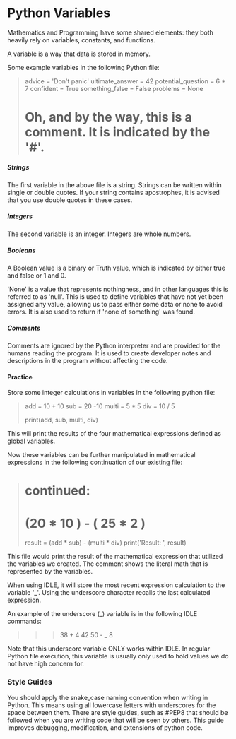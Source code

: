 # Python Variables

Mathematics and Programming have some shared elements: they both heavily rely on variables, constants, and functions.

A variable is a way that data is stored in memory. 

Some example variables in the following Python file:

>advice = 'Don't panic'
>ultimate_answer = 42
>potential_question = 6 * 7 
>confident = True
>something_false = False
>problems = None
># Oh, and by the way, this is a comment. It is indicated by the '#'.

##### Strings

The first variable in the above file is a string. Strings can be written within single or double quotes. If your string contains apostrophes, it is advised that you use double quotes in these cases. 

##### Integers

The second variable is an integer. Integers are whole numbers.

##### Booleans

A Boolean value is a binary or Truth value, which is indicated by either true and false or 1 and 0.

'None' is a value that represents nothingness, and in other languages this is referred to as 'null'. This is used to define variables that have not yet been assigned any value, allowing us to pass either some data or none to avoid errors. It is also used to return if 'none of something' was found.

##### Comments

Comments are ignored by the Python interpreter and are provided for the humans reading the program. It is used to create developer notes and descriptions in the program without affecting the code.

#### Practice

Store some integer calculations in variables in the following python file:

>add = 10 + 10
>sub = 20 -10
>multi = 5 * 5
>div = 10 / 5
>
>print(add, sub, multi, div)

This will print the results of the four mathematical expressions defined as global variables.

Now these variables can be further manipulated in mathematical expressions in the following continuation of our existing file:

># continued:
># (20 * 10 ) -  ( 25 * 2 )
>result = (add * sub) - (multi * div) 
>print('Result: ', result)

This file would print the result of the mathematical expression that utilized the variables we created. The comment shows the literal math that is represented by the variables.

When using IDLE, it will store the most recent expression calculation to the variable '\_'. Using the underscore character recalls the last calculated expression.

An example of the underscore (\_) variable is in the following IDLE commands:

>>>38 + 4
>42
>>>50 - \_
> 8

Note that this underscore variable ONLY works within IDLE. In regular Python file execution, this variable is usually only used to hold values we do not have high concern for.

### Style Guides

You should apply the snake_case naming convention when writing in Python. This means using all lowercase letters with underscores for the space between them. There are style guides, such as #PEP8 that should be followed when you are writing code that will be seen by others. This guide improves debugging, modification, and extensions of python code.
